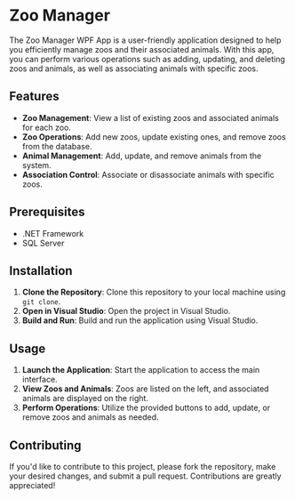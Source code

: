 # Zoo Manager

The Zoo Manager WPF App is a user-friendly application designed to help you efficiently manage zoos and their associated animals. With this app, you can perform various operations such as adding, updating, and deleting zoos and animals, as well as associating animals with specific zoos.

## Features

- **Zoo Management**: View a list of existing zoos and associated animals for each zoo.
- **Zoo Operations**: Add new zoos, update existing ones, and remove zoos from the database.
- **Animal Management**: Add, update, and remove animals from the system.
- **Association Control**: Associate or disassociate animals with specific zoos.

## Prerequisites

- .NET Framework
- SQL Server

## Installation

1. **Clone the Repository**: Clone this repository to your local machine using `git clone`.
2. **Open in Visual Studio**: Open the project in Visual Studio.
3. **Build and Run**: Build and run the application using Visual Studio.

## Usage

1. **Launch the Application**: Start the application to access the main interface.
2. **View Zoos and Animals**: Zoos are listed on the left, and associated animals are displayed on the right.
3. **Perform Operations**: Utilize the provided buttons to add, update, or remove zoos and animals as needed.

## Contributing

If you'd like to contribute to this project, please fork the repository, make your desired changes, and submit a pull request. Contributions are greatly appreciated!



